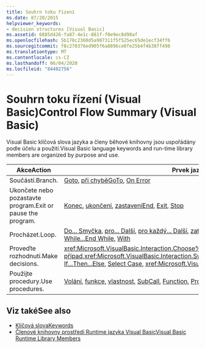 ```yaml
---
title: Souhrn toku řízení
ms.date: 07/20/2015
helpviewer_keywords:
- decision structures [Visual Basic]
ms.assetid: 6885d426-fa87-4e1c-881f-f0e9ec8d98af
ms.openlocfilehash: 5b178c2360d5a987311f5f525ec65de1ecf34ff6
ms.sourcegitcommit: f8c270376ed905f6a8896ce0fe25b4f4b38ff498
ms.translationtype: MT
ms.contentlocale: cs-CZ
ms.lasthandoff: 06/04/2020
ms.locfileid: "84402756"
---
```

# <a name="control-flow-summary-visual-basic"></a><span data-ttu-id="c4a5a-102">Souhrn toku řízení (Visual Basic)</span><span class="sxs-lookup"><span data-stu-id="c4a5a-102">Control Flow Summary (Visual Basic)</span></span>
<span data-ttu-id="c4a5a-103">Visual Basic klíčová slova jazyka a členy běhové knihovny jsou uspořádány podle účelu a použití.</span><span class="sxs-lookup"><span data-stu-id="c4a5a-103">Visual Basic language keywords and run-time library members are organized by purpose and use.</span></span>  
  
|<span data-ttu-id="c4a5a-104">Akce</span><span class="sxs-lookup"><span data-stu-id="c4a5a-104">Action</span></span>|<span data-ttu-id="c4a5a-105">Prvek jazyka</span><span class="sxs-lookup"><span data-stu-id="c4a5a-105">Language element</span></span>|  
|------------|----------------------|  
|<span data-ttu-id="c4a5a-106">Součástí.</span><span class="sxs-lookup"><span data-stu-id="c4a5a-106">Branch.</span></span>|<span data-ttu-id="c4a5a-107">[Goto](../statements/goto-statement.md), [při chybě](../statements/on-error-statement.md)</span><span class="sxs-lookup"><span data-stu-id="c4a5a-107">[GoTo](../statements/goto-statement.md), [On Error](../statements/on-error-statement.md)</span></span>|  
|<span data-ttu-id="c4a5a-108">Ukončete nebo pozastavte program.</span><span class="sxs-lookup"><span data-stu-id="c4a5a-108">Exit or pause the program.</span></span>|<span data-ttu-id="c4a5a-109">[Konec](../statements/end-statement.md), [ukončení](../statements/exit-statement.md), [zastavení](../statements/stop-statement.md)</span><span class="sxs-lookup"><span data-stu-id="c4a5a-109">[End](../statements/end-statement.md), [Exit](../statements/exit-statement.md), [Stop](../statements/stop-statement.md)</span></span>|  
|<span data-ttu-id="c4a5a-110">Procházet.</span><span class="sxs-lookup"><span data-stu-id="c4a5a-110">Loop.</span></span>|<span data-ttu-id="c4a5a-111">[Do... Smyčka](../statements/do-loop-statement.md), [pro... Další](../statements/for-next-statement.md), [pro každý... Další](../statements/for-each-next-statement.md), [zatímco... Konec while](../statements/while-end-while-statement.md) [s](../statements/with-end-with-statement.md)</span><span class="sxs-lookup"><span data-stu-id="c4a5a-111">[Do...Loop](../statements/do-loop-statement.md), [For...Next](../statements/for-next-statement.md), [For Each...Next](../statements/for-each-next-statement.md), [While...End While](../statements/while-end-while-statement.md), [With](../statements/with-end-with-statement.md)</span></span>|  
|<span data-ttu-id="c4a5a-112">Proveďte rozhodnutí.</span><span class="sxs-lookup"><span data-stu-id="c4a5a-112">Make decisions.</span></span>|<span data-ttu-id="c4a5a-113"><xref:Microsoft.VisualBasic.Interaction.Choose%2A>, [Pokud... Pak... V opačném](../statements/if-then-else-statement.md) [případě vyberte možnost případ](../statements/select-case-statement.md),<xref:Microsoft.VisualBasic.Interaction.Switch%2A></span><span class="sxs-lookup"><span data-stu-id="c4a5a-113"><xref:Microsoft.VisualBasic.Interaction.Choose%2A>, [If...Then...Else](../statements/if-then-else-statement.md), [Select Case](../statements/select-case-statement.md), <xref:Microsoft.VisualBasic.Interaction.Switch%2A></span></span>|  
|<span data-ttu-id="c4a5a-114">Použijte procedury.</span><span class="sxs-lookup"><span data-stu-id="c4a5a-114">Use procedures.</span></span>|<span data-ttu-id="c4a5a-115">[Volání](../statements/call-statement.md), [funkce](../statements/function-statement.md), [vlastnost](../statements/property-statement.md), [Sub](../statements/sub-statement.md)</span><span class="sxs-lookup"><span data-stu-id="c4a5a-115">[Call](../statements/call-statement.md), [Function](../statements/function-statement.md), [Property](../statements/property-statement.md), [Sub](../statements/sub-statement.md)</span></span>|  
  
## <a name="see-also"></a><span data-ttu-id="c4a5a-116">Viz také</span><span class="sxs-lookup"><span data-stu-id="c4a5a-116">See also</span></span>

- [<span data-ttu-id="c4a5a-117">Klíčová slova</span><span class="sxs-lookup"><span data-stu-id="c4a5a-117">Keywords</span></span>](index.md)
- [<span data-ttu-id="c4a5a-118">Členové knihovny prostředí Runtime jazyka Visual Basic</span><span class="sxs-lookup"><span data-stu-id="c4a5a-118">Visual Basic Runtime Library Members</span></span>](../runtime-library-members.md)
